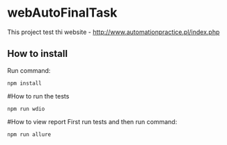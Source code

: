 # webAutoFinalTask

This project test thi website - http://www.automationpractice.pl/index.php

## How to install

Run command:
```
npm install
```

#How to run the tests
```
npm run wdio
```
#How to view report
First run tests and then run command:
```
npm run allure
```